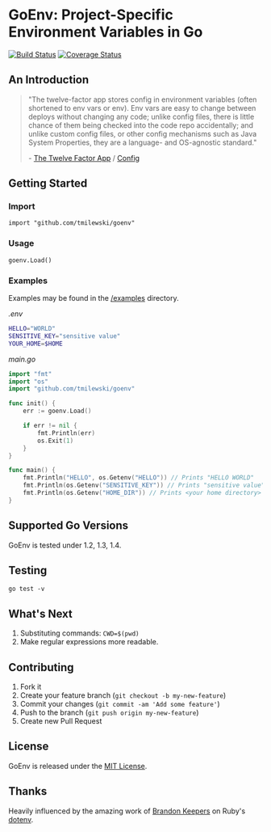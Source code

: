 # GoEnv: Project-Specific Environment Variables in Go

[![Build Status](https://travis-ci.org/tmilewski/goenv.svg?branch=master)](https://travis-ci.org/tmilewski/goenv)
[![Coverage Status](https://img.shields.io/coveralls/tmilewski/goenv.svg)](https://coveralls.io/r/tmilewski/goenv?branch=master)

## An Introduction

> "The twelve-factor app stores config in environment variables (often shortened to env vars or env). Env vars are easy to change between deploys without changing any code; unlike config files, there is little chance of them being checked into the code repo accidentally; and unlike custom config files, or other config mechanisms such as Java System Properties, they are a language- and OS-agnostic standard."
> 
> \- [The Twelve Factor App](http://12factor.net/) / [Config](http://12factor.net/config)


## Getting Started

### Import
`import "github.com/tmilewski/goenv"`

### Usage
`goenv.Load()`

### Examples

Examples may be found in the [/examples](https://github.com/tmilewski/goenv/tree/master/examples) directory.

*.env*
```bash
HELLO="WORLD"
SENSITIVE_KEY="sensitive value"
YOUR_HOME=$HOME
```

_*main.go*_
```go
import "fmt"
import "os"
import "github.com/tmilewski/goenv"

func init() {
	err := goenv.Load()

	if err != nil {
		fmt.Println(err)
		os.Exit(1)
	}
}

func main() {
	fmt.Println("HELLO", os.Getenv("HELLO")) // Prints "HELLO WORLD"
	fmt.Println(os.Getenv("SENSITIVE_KEY")) // Prints "sensitive value"
	fmt.Println(os.Getenv("HOME_DIR")) // Prints <your home directory>
}
```

## Supported Go Versions

GoEnv is tested under 1.2, 1.3, 1.4.

## Testing

`go test -v`

## What's Next

1. Substituting commands: `CWD=$(pwd)`
2. Make regular expressions more readable.

## Contributing

1. Fork it
2. Create your feature branch (`git checkout -b my-new-feature`)
3. Commit your changes (`git commit -am 'Add some feature'`)
4. Push to the branch (`git push origin my-new-feature`)
5. Create new Pull Request

## License

GoEnv is released under the [MIT License](http://www.opensource.org/licenses/MIT).

## Thanks
Heavily influenced by the amazing work of [Brandon Keepers](https://github.com/bkeepers) on Ruby's [dotenv](https://github.com/bkeepers/dotenv).
